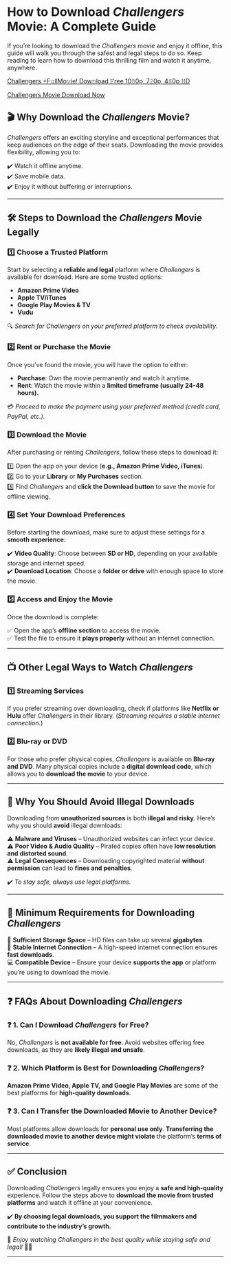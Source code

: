 # How to Download *Challengers* Movie: A Complete Guide  

If you’re looking to download the *Challengers* movie and enjoy it offline, this guide will walk you through the safest and legal steps to do so. Keep reading to learn how to download this thrilling film and watch it anytime, anywhere.  

[Challengers +F𝚞llMo𝚟ie! Dow𝚗load 𝙵ree 10𝟾0p, 7𝟸0p, 4𝟾0p 𝙷D](https://filmfaces.org/how-to-download-the-challengers-movie-a-complete-guide/)

  
   [Challengers Movie Download Now ](https://filmfaces.org/how-to-download-the-challengers-movie-a-complete-guide/)

## 🎬 Why Download the *Challengers* Movie?  
*Challengers* offers an exciting storyline and exceptional performances that keep audiences on the edge of their seats. Downloading the movie provides flexibility, allowing you to:  

✔️ Watch it offline anytime.  
✔️ Save mobile data.  
✔️ Enjoy it without buffering or interruptions.  

---

## 🛠️ Steps to Download the *Challengers* Movie Legally  

### 1️⃣ Choose a Trusted Platform  
Start by selecting a **reliable and legal** platform where *Challengers* is available for download. Here are some trusted options:  

- **Amazon Prime Video**  
- **Apple TV/iTunes**  
- **Google Play Movies & TV**  
- **Vudu**  

🔍 *Search for* *Challengers* *on your preferred platform to check availability.*  

### 2️⃣ Rent or Purchase the Movie  
Once you’ve found the movie, you will have the option to either:  

- **Purchase**: Own the movie permanently and watch it anytime.  
- **Rent**: Watch the movie within a **limited timeframe (usually 24-48 hours).**  

💳 *Proceed to make the payment using your preferred method (credit card, PayPal, etc.).*  

### 3️⃣ Download the Movie  
After purchasing or renting *Challengers*, follow these steps to download it:  

1️⃣ Open the app on your device (**e.g., Amazon Prime Video, iTunes**).  
2️⃣ Go to your **Library** or **My Purchases** section.  
3️⃣ Find *Challengers* and **click the Download button** to save the movie for offline viewing.  

### 4️⃣ Set Your Download Preferences  
Before starting the download, make sure to adjust these settings for a **smooth experience**:  

✔️ **Video Quality**: Choose between **SD or HD**, depending on your available storage and internet speed.  
✔️ **Download Location**: Choose a **folder or drive** with enough space to store the movie.  

### 5️⃣ Access and Enjoy the Movie  
Once the download is complete:  

✅ Open the app’s **offline section** to access the movie.  
✅ Test the file to ensure it **plays properly** without an internet connection.  

---

## 📺 Other Legal Ways to Watch *Challengers*  

### 1️⃣ Streaming Services  
If you prefer streaming over downloading, check if platforms like **Netflix or Hulu** offer *Challengers* in their library. (*Streaming requires a stable internet connection.*)  

### 2️⃣ Blu-ray or DVD  
For those who prefer physical copies, *Challengers* is available on **Blu-ray and DVD**. Many physical copies include a **digital download code**, which allows you to **download the movie** to your device.  

---

## 🚫 Why You Should Avoid Illegal Downloads  

Downloading from **unauthorized sources** is both **illegal and risky**. Here’s why you should **avoid** illegal downloads:  

⚠️ **Malware and Viruses** – Unauthorized websites can infect your device.  
⚠️ **Poor Video & Audio Quality** – Pirated copies often have **low resolution and distorted sound**.  
⚠️ **Legal Consequences** – Downloading copyrighted material **without permission** can lead to **fines and penalties**.  

✔️ *To stay safe, always use legal platforms.*  

---

## 🔧 Minimum Requirements for Downloading *Challengers*  

📁 **Sufficient Storage Space** – HD files can take up several **gigabytes**.  
📡 **Stable Internet Connection** – A high-speed internet connection ensures **fast downloads**.  
💻 **Compatible Device** – Ensure your device **supports the app** or platform you’re using to download the movie.  

---

## ❓ FAQs About Downloading *Challengers*  

### ❓ 1. Can I Download *Challengers* for Free?  
No, *Challengers* is **not available for free**. Avoid websites offering free downloads, as they are **likely illegal and unsafe**.  

### ❓ 2. Which Platform is Best for Downloading *Challengers*?  
**Amazon Prime Video, Apple TV, and Google Play Movies** are some of the best platforms for **high-quality downloads**.  

### ❓ 3. Can I Transfer the Downloaded Movie to Another Device?  
Most platforms allow downloads for **personal use only**. **Transferring the downloaded movie to another device might violate** the platform’s **terms of service**.  

---

## ✅ Conclusion  

Downloading *Challengers* legally ensures you enjoy a **safe and high-quality** experience. Follow the steps above to **download the movie from trusted platforms** and watch it offline at your convenience.  

✔️ **By choosing legal downloads, you support the filmmakers and contribute to the industry’s growth.**  

📢 *Enjoy watching* *Challengers* *in the best quality while staying safe and legal!* 🎥🍿  

---
  
